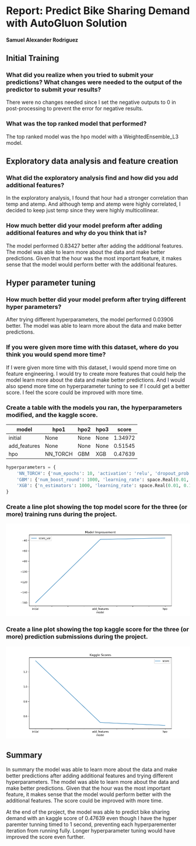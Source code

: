 # Report: Predict Bike Sharing Demand with AutoGluon Solution
#### Samuel Alexander Rodriguez

## Initial Training
### What did you realize when you tried to submit your predictions? What changes were needed to the output of the predictor to submit your results?
There were no changes needed since I set the negative outputs to 0 in post-processing to prevent the error for negative results. 

### What was the top ranked model that performed?
The top ranked model was the hpo model with a WeightedEnsemble_L3 model. 

## Exploratory data analysis and feature creation
### What did the exploratory analysis find and how did you add additional features?
In the exploratory analysis, I found that hour had a stronger correlation than temp and atemp. And although temp and atemp were highly correlated, I decided to keep just temp since they were highly multicollinear. 

### How much better did your model preform after adding additional features and why do you think that is?
The model performed 0.83427 better after adding the additional features. The model was able to learn more about the data and make better predictions. Given that the hour was the most important feature, it makes sense that the model would perform better with the additional features.

## Hyper parameter tuning
### How much better did your model preform after trying different hyper parameters?
After trying different hyperparameters, the model performed 0.03906 better. The model was able to learn more about the data and make better predictions.

### If you were given more time with this dataset, where do you think you would spend more time?
If I were given more time with this dataset, I would spend more time on feature engineering. I would try to create more features that could help the model learn more about the data and make better predictions. And I would also spend more time on hyperparameter tuning to see if I could get a better score. I feel the score could be improved with more time.

### Create a table with the models you ran, the hyperparameters modified, and the kaggle score.
|model|hpo1|hpo2|hpo3|score|
|--|--|--|--|--|
|initial|None|None|None|1.34972|
|add_features|None|None|None|0.51545|
|hpo|NN_TORCH|GBM|XGB|0.47639|

```python
hyperparameters = {
    'NN_TORCH': {'num_epochs': 10, 'activation': 'relu', 'dropout_prob': space.Real(0.0, 0.1, 0.5)},
    'GBM': {'num_boost_round': 1000, 'learning_rate': space.Real(0.01, 0.1, 0.5, log=True)},
    'XGB': {'n_estimators': 1000, 'learning_rate': space.Real(0.01, 0.1, 0.5, log=True)}
}
```

### Create a line plot showing the top model score for the three (or more) training runs during the project.

![model_train_score.png](model_train_score.png)

### Create a line plot showing the top kaggle score for the three (or more) prediction submissions during the project.

![model_test_score.png](model_test_score.png)

## Summary
In summary the model was able to learn more about the data and make better predictions after adding additional features and trying different hyperparameters. The model was able to learn more about the data and make better predictions. Given that the hour was the most important feature, it makes sense that the model would perform better with the additional features. The score could be improved with more time.

At the end of the project, the model was able to predict bike sharing demand with an kaggle score of 0.47639 even though I have the hyper paremter tunning timed to 1 second, preventing each hyperparementer iteration from running fully. Longer hyperparameter tuning would have improved the score even further.
